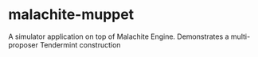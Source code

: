 # malachite-muppet
A simulator application on top of Malachite Engine. Demonstrates a multi-proposer Tendermint construction 
